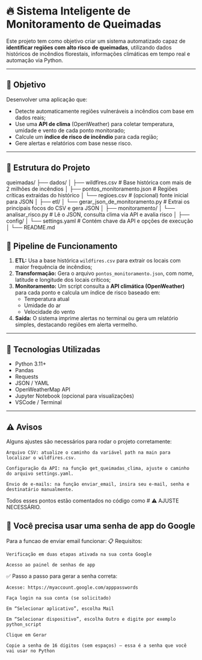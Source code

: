 # 🔥 Sistema Inteligente de Monitoramento de Queimadas

Este projeto tem como objetivo criar um sistema automatizado capaz de **identificar regiões com alto risco de queimadas**, utilizando dados históricos de incêndios florestais, informações climáticas em tempo real e automação via Python.

---

## 📌 Objetivo

Desenvolver uma aplicação que:
- Detecte automaticamente regiões vulneráveis a incêndios com base em dados reais;
- Use uma **API de clima** (OpenWeather) para coletar temperatura, umidade e vento de cada ponto monitorado;
- Calcule um **índice de risco de incêndio** para cada região;
- Gere alertas e relatórios com base nesse risco.

---

## 🧱 Estrutura do Projeto
queimadas/
├── dados/
│ ├── wildfires.csv # Base histórica com mais de 2 milhões de incêndios
│ ├── pontos_monitoramento.json # Regiões críticas extraídas do histórico
│ └── regioes.csv # (opcional) fonte inicial para JSON
│
├── etl/
│ └── gerar_json_de_monitoramento.py # Extrai os principais focos do CSV e gera JSON
│
├── monitoramento/
│ └── analisar_risco.py # Lê o JSON, consulta clima via API e avalia risco
│
├── config/
│ └── settings.yaml # Contém chave da API e opções de execução
│
└── README.md

## 🔄 Pipeline de Funcionamento

1. **ETL:** Usa a base histórica `wildfires.csv` para extrair os locais com maior frequência de incêndios;
2. **Transformação:** Gera o arquivo `pontos_monitoramento.json`, com nome, latitude e longitude dos locais críticos;
3. **Monitoramento:** Um script consulta a **API climática (OpenWeather)** para cada ponto e calcula um índice de risco baseado em:
   - Temperatura atual
   - Umidade do ar
   - Velocidade do vento
4. **Saída:** O sistema imprime alertas no terminal ou gera um relatório simples, destacando regiões em alerta vermelho.

---

## 🔧 Tecnologias Utilizadas

- Python 3.11+
- Pandas
- Requests
- JSON / YAML
- OpenWeatherMap API
- Jupyter Notebook (opcional para visualizações)
- VSCode / Terminal

---

## ⚠️ Avisos

Alguns ajustes são necessários para rodar o projeto corretamente:

    Arquivo CSV: atualize o caminho da variável path na main para localizar o wildfires.csv.

    Configuração da API: na função get_queimadas_clima, ajuste o caminho do arquivo settings.yaml.

    Envio de e-mails: na função enviar_email, insira seu e-mail, senha e destinatário manualmente.

Todos esses pontos estão comentados no código como # ⚠️ AJUSTE NECESSÁRIO.

## 🔐 Você precisa usar uma senha de app do Google

Para a funcao de enviar email funcionar:
📋 Requisitos:

    Verificação em duas etapas ativada na sua conta Google

    Acesso ao painel de senhas de app

✅ Passo a passo para gerar a senha correta:

    Acesse: https://myaccount.google.com/apppasswords

    Faça login na sua conta (se solicitado)

    Em “Selecionar aplicativo”, escolha Mail

    Em “Selecionar dispositivo”, escolha Outro e digite por exemplo python_script

    Clique em Gerar

    Copie a senha de 16 dígitos (sem espaços) — essa é a senha que você vai usar no Python
